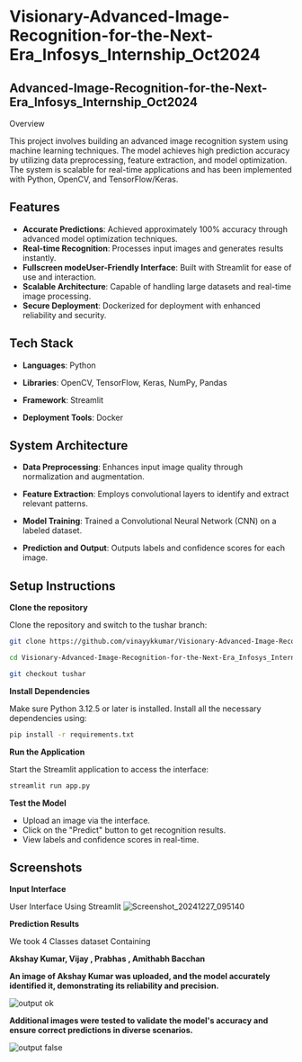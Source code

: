 # Visionary-Advanced-Image-Recognition-for-the-Next-Era_Infosys_Internship_Oct2024


## Advanced-Image-Recognition-for-the-Next-Era_Infosys_Internship_Oct2024

Overview

This project involves building an advanced image recognition system using machine learning techniques. The model achieves high prediction accuracy by utilizing data preprocessing, feature extraction, and model optimization. The system is scalable for real-time applications and has been implemented with Python, OpenCV, and TensorFlow/Keras.
## Features

- **Accurate Predictions**: Achieved approximately 100% accuracy through advanced model optimization techniques.
- **Real-time Recognition**: Processes input images and generates results instantly.
- **Fullscreen modeUser-Friendly Interface**: Built with Streamlit for ease of use and interaction.
- **Scalable Architecture**: Capable of handling large datasets and real-time image processing.
- **Secure Deployment**: Dockerized for deployment with enhanced reliability and security.


## Tech Stack


- **Languages**: Python

- **Libraries**: OpenCV, TensorFlow, Keras, NumPy, Pandas

- **Framework**: Streamlit

- **Deployment Tools**: Docker


## System Architecture 

- **Data Preprocessing**: Enhances input image quality through normalization and augmentation.

- **Feature Extraction**: Employs convolutional layers to identify and extract relevant patterns.

- **Model Training**: Trained a Convolutional Neural Network (CNN) on a labeled dataset.

- **Prediction and Output**: Outputs labels and confidence scores for each image.

## Setup Instructions


**Clone the repository**

Clone the repository and switch to the tushar branch:
```bash
git clone https://github.com/vinayykkumar/Visionary-Advanced-Image-Recognition-for-the-Next-Era_Infosys_Internship_Oct2024.git

cd Visionary-Advanced-Image-Recognition-for-the-Next-Era_Infosys_Internship_Oct2024

git checkout tushar

```
    

**Install Dependencies**

Make sure Python 3.12.5 or later is installed. Install all the necessary dependencies using:

```bash
pip install -r requirements.txt
```

**Run the Application**

Start the Streamlit application to access the interface:

```bash
streamlit run app.py
```

**Test the Model**

- Upload an image via the interface.
- Click on the "Predict" button to get recognition results.
- View labels and confidence scores in real-time.


## Screenshots

**Input Interface**

User Interface Using Streamlit
![Screenshot_20241227_095140](https://github.com/user-attachments/assets/96ae9d74-b91a-41c7-8db9-e8dedcd1a223)


**Prediction Results**

We took 4 Classes dataset Containing

**Akshay Kumar, Vijay , Prabhas , Amithabh Bacchan**

**An image of Akshay Kumar was uploaded, and the model accurately identified it, demonstrating its reliability and precision.**

![output ok](https://github.com/user-attachments/assets/2e480595-886c-4098-ba07-6c212eeabf28)

**Additional images were tested to validate the model's accuracy and ensure correct predictions in diverse scenarios.**

![output false](https://github.com/user-attachments/assets/b75e5e97-2e88-4497-840a-266ddfab8eff)



